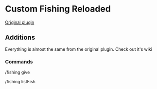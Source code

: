 <div align="center">
</div>
<h1>Custom Fishing Reloaded</h1>
<a href="https://github.com/IlluzionzDev/CustomFishing">Original plugin</a>
<h2>Additions</h2>
<p>Everything is almost the same from the original plugin. Check out it's wiki</p>
<h3>Commands</h3>
<p>/fishing give <itemKey></p>
<p>/fishing listFish</p>
